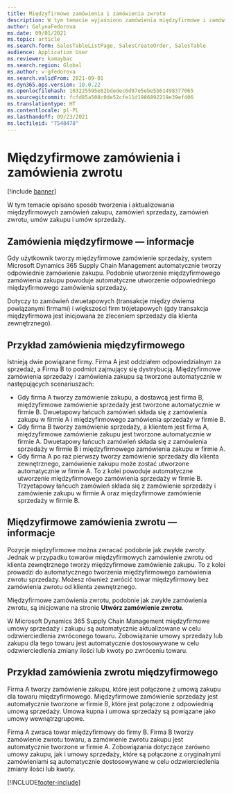 ```yaml
---
title: Międzyfirmowe zamówienia i zamówienia zwrotu
description: W tym temacie wyjaśniono zamówienia międzyfirmowe i zamówienia zwrotu
author: GalynaFedorova
ms.date: 09/01/2021
ms.topic: article
ms.search.form: SalesTableListPage, SalesCreateOrder, SalesTable
audience: Application User
ms.reviewer: kamaybac
ms.search.region: Global
ms.author: v-gfedorova
ms.search.validFrom: 2021-09-01
ms.dyn365.ops.version: 10.0.22
ms.openlocfilehash: 103225595e82bdedec6d97e5ebe5b61498377065
ms.sourcegitcommit: fcfd85a508c0de52cfe11d1986892219e39ef406
ms.translationtype: HT
ms.contentlocale: pl-PL
ms.lasthandoff: 09/23/2021
ms.locfileid: "7548478"
---
```

# <a name="intercompany-orders-and-return-orders"></a>Międzyfirmowe zamówienia i zamówienia zwrotu

[!include [banner](../../includes/banner.md)]

W tym temacie opisano sposób tworzenia i aktualizowania międzyfirmowych zamówień zakupu, zamówień sprzedaży, zamówień zwrotu, umów zakupu i umów sprzedaży.

## <a name="about-intercompany-orders"></a>Zamówienia międzyfirmowe — informacje

Gdy użytkownik tworzy międzyfirmowe zamówienie sprzedaży, system Microsoft Dynamics 365 Supply Chain Management automatycznie tworzy odpowiednie zamówienie zakupu. Podobnie utworzenie międzyfirmowego zamówienia zakupu powoduje automatyczne utworzenie odpowiedniego międzyfirmowego zamówienia sprzedaży.

Dotyczy to zamówień dwuetapowych (transakcje między dwiema powiązanymi firmami) i większości firm trójetapowych (gdy transakcja międzyfirmowa jest inicjowana ze zleceniem sprzedaży dla klienta zewnętrznego).

## <a name="intercompany-order-example"></a>Przykład zamówienia międzyfirmowego

Istnieją dwie powiązane firmy. Firma A jest oddziałem odpowiedzialnym za sprzedaż, a Firma B to podmiot zajmujący się dystrybucją. Międzyfirmowe zamówienia sprzedaży i zamówienia zakupu są tworzone automatycznie w następujących scenariuszach:

- Gdy firma A tworzy zamówienie zakupu, a dostawcą jest firma B, międzyfirmowe zamówienie sprzedaży jest tworzone automatycznie w firmie B. Dwuetapowy łańcuch zamówień składa się z zamówienia zakupu w firmie A i międzyfirmowego zamówienia sprzedaży w firmie B.
- Gdy firma B tworzy zamówienie sprzedaży, a klientem jest firma A, międzyfirmowe zamówienie zakupu jest tworzone automatycznie w firmie A. Dwuetapowy łańcuch zamówień składa się z zamówienia sprzedaży w firmie B i międzyfirmowego zamówienia zakupu w firmie A.
- Gdy firma A po raz pierwszy tworzy zamówienie sprzedaży dla klienta zewnętrznego, zamówienie zakupu może zostać utworzone automatycznie w firmie A. To z kolei powoduje automatyczne utworzenie międzyfirmowego zamówienia sprzedaży w firmie B. Trzyetapowy łańcuch zamówień składa się z zamówienie sprzedaży i zamówienie zakupu w firmie A oraz międzyfirmowe zamówienie sprzedaży w firmie B.

## <a name="about-intercompany-return-orders"></a>Międzyfirmowe zamówienia zwrotu — informacje

Pozycje międzyfirmowe można zwracać podobnie jak zwykłe zwroty. Jednak w przypadku towarów międzyfirmowych zamówienie zwrotu od klienta zewnętrznego tworzy międzyfirmowe zamówienie zakupu. To z kolei prowadzi do automatycznego tworzenia międzyfirmowego zamówienia zwrotu sprzedaży. Możesz również zwrócić towar międzyfirmowy bez zamówienia zwrotu od klienta zewnętrznego.

Międzyfirmowe zamówienia zwrotu, podobnie jak zwykłe zamówienia zwrotu, są inicjowane na stronie **Utwórz zamówienie zwrotu**.

W Microsoft Dynamics 365 Supply Chain Management międzyfirmowe umowy sprzedaży i zakupu są automatycznie aktualizowane w celu odzwierciedlenia zwróconego towaru. Zobowiązanie umowy sprzedaży lub zakupu dla tego towaru jest automatycznie dostosowywane w celu odzwierciedlenia zmiany ilości lub kwoty po zwróceniu towaru.

## <a name="intercompany-return-order-example"></a>Przykład zamówienia zwrotu międzyfirmowego

Firma A tworzy zamówienie zakupu, które jest połączone z umową zakupu dla towaru międzyfirmowego. Międzyfirmowe zamówienie sprzedaży jest automatycznie tworzone w firmie B, które jest połączone z odpowiednią umową sprzedaży. Umowa kupna i umowa sprzedaży są powiązane jako umowy wewnątrzgrupowe.

Firma A zwraca towar międzyfirmowy do firmy B. Firma B tworzy zamówienie zwrotu towaru, a zamówienie zwrotu zakupu jest automatycznie tworzone w firmie A. Zobowiązania dotyczące zarówno umowy zakupu, jak i umowy sprzedaży, które są połączone z oryginalnymi zamówieniami są automatycznie dostosowywane w celu odzwierciedlenia zmiany ilości lub kwoty.

[!INCLUDE[footer-include](../../includes/footer-banner.md)]
